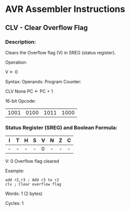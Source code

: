 AVR Assembler Instructions
==========================

CLV - Clear Overflow Flag
-------------------------

### <a href="" id="N148F1"></a> Description:

Clears the Overflow flag (V) in SREG (status register).

Operation:

V ← 0

Syntax: Operands: Program Counter:

CLV None PC ← PC + 1

16-bit Opcode:

|      |      |      |      |
|------|------|------|------|
| 1001 | 0100 | 1011 | 1000 |

### <a href="" id="N14924"></a> Status Register (SREG) and Boolean Formula:

| I   | T   | H   | S   | V   | N   | Z   | C   |
|-----|-----|-----|-----|-----|-----|-----|-----|
| -   | -   | -   | -   | 0   | -   | -   | -   |

V: 0 Overflow flag cleared

Example:

``` programlisting
add r2,r3 ; Add r3 to r2
clv ; Clear overflow flag
```

Words: 1 (2 bytes)

Cycles: 1
